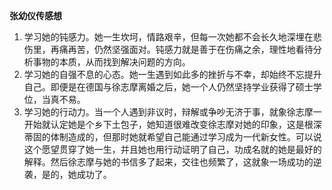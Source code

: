 **张幼仪传感想**

1. 学习她的钝感力。她一生坎坷，情路艰辛，但每一次她都不会长久地深埋在悲伤里，再痛再苦，仍然坚强面对。钝感力就是善于在伤痛之余，理性地看待分析事物的本质，从而找到解决问题的方向。
2. 学习她的自强不息的心态。她一生遇到如此多的挫折与不幸，却始终不忘提升自己。即便是在德国与徐志摩离婚之后，她一个人仍然坚持学业获得了硕士学位，当真不易。
3. 学习她的行动力。当一个人遇到非议时，辩解或争吵无济于事，就象徐志摩一开始就认定她是个乡下土包子，她知道很难改变徐志摩对她的印象，这是根深蒂固的体制造成的，但那时她就希望自己能通过学习成为一代新女性。可以说这个愿望贯穿了她一生，并且她也用行动证明了自己，功成名就的她是最好的解释。然后徐志摩与她的书信多了起来，交往也频繁了，这就象一场成功的逆袭，是的，她成功了。